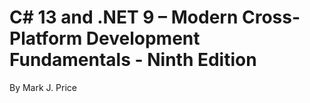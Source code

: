 # C# 13 and .NET 9 – Modern Cross-Platform Development Fundamentals - Ninth Edition

By Mark J. Price